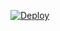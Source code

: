 [![Deploy](https://www.herokucdn.com/deploy/button.svg)](https://heroku.com/deploy?template=https://github.com/dawawasgg/fsps/)
